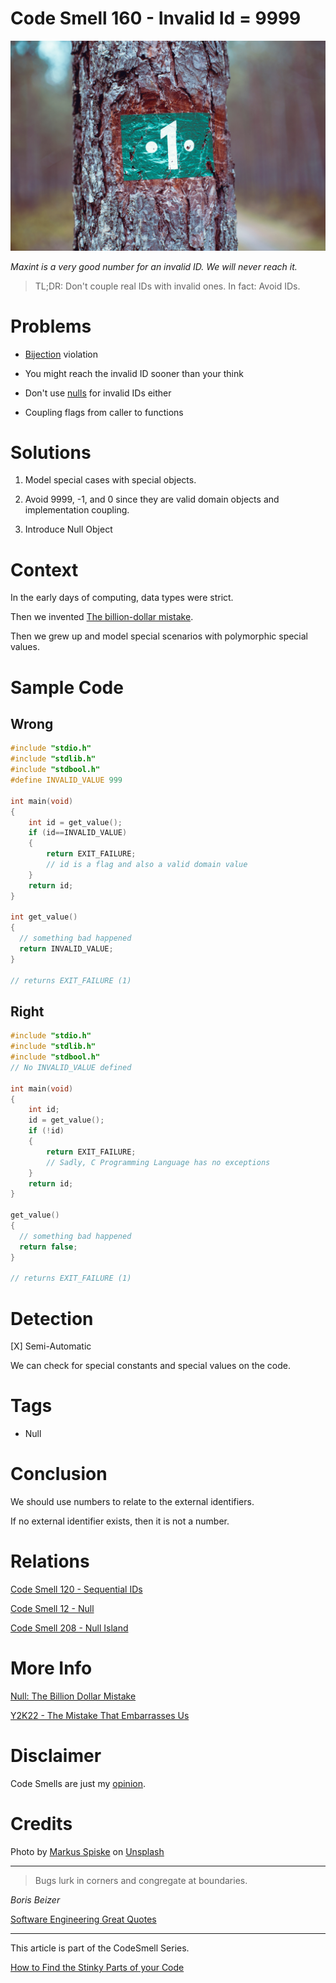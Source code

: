 # Code Smell 160 - Invalid Id = 9999

![Code Smell 160 - Invalid Id = 9999](Code%20Smell%20160%20-%20Invalid%20Id%20=%209999.jpg)

*Maxint is a very good number for an invalid ID. We will never reach it.*

> TL;DR: Don't couple real IDs with invalid ones. In fact: Avoid IDs.

# Problems

- [Bijection](https://github.com/mcsee/Software-Design-Articles/tree/main/Articles/Theory/The%20One%20and%20Only%20Software%20Design%20Principle/readme.md) violation

- You might reach the invalid ID sooner than your think

- Don't use [nulls](https://github.com/mcsee/Software-Design-Articles/tree/main/Articles/Theory/Null%20-%20The%20Billion%20Dollar%20Mistake/readme.md) for invalid IDs either

- Coupling flags from caller to functions

# Solutions

1.  Model special cases with special objects.

2. Avoid 9999, -1, and 0 since they are valid domain objects and implementation coupling.

3. Introduce Null Object

# Context

In the early days of computing, data types were strict. 

Then we invented [The billion-dollar mistake](https://github.com/mcsee/Software-Design-Articles/tree/main/Articles/Theory/Null%20-%20The%20Billion%20Dollar%20Mistake/readme.md).

Then we grew up and model special scenarios with polymorphic special values.

# Sample Code

## Wrong

[Gist Url]: # (https://gist.github.com/mcsee/342599869ca032390b55d4cc76c49548)
```c
#include "stdio.h"
#include "stdlib.h"
#include "stdbool.h"
#define INVALID_VALUE 999

int main(void)
{    
    int id = get_value();
    if (id==INVALID_VALUE)
    { 
        return EXIT_FAILURE;  
        // id is a flag and also a valid domain value        
    }
    return id;
}

int get_value() 
{
  // something bad happened
  return INVALID_VALUE;
}

// returns EXIT_FAILURE (1)
```

## Right

[Gist Url]: # (https://gist.github.com/mcsee/40fb4a5238c9d6fbf5ad0f0aefa7fd07)
```c
#include "stdio.h"
#include "stdlib.h"
#include "stdbool.h"
// No INVALID_VALUE defined

int main(void)
{    
    int id;
    id = get_value();
    if (!id) 
    { 
        return EXIT_FAILURE;
        // Sadly, C Programming Language has no exceptions
    }  
    return id;
}  

get_value() 
{
  // something bad happened
  return false;
}

// returns EXIT_FAILURE (1)
```

# Detection

[X] Semi-Automatic 

We can check for special constants and special values on the code.

# Tags

- Null

# Conclusion

We should use numbers to relate to the external identifiers. 

If no external identifier exists, then it is not a number.

# Relations

[Code Smell 120 - Sequential IDs](https://github.com/mcsee/Software-Design-Articles/tree/main/Articles/Code%20Smells/Code%20Smell%20120%20-%20Sequential%20IDs/readme.md)

[Code Smell 12 - Null](https://github.com/mcsee/Software-Design-Articles/tree/main/Articles/Code%20Smells/Code%20Smell%2012%20-%20Null/readme.md)

[Code Smell 208 - Null Island](https://github.com/mcsee/Software-Design-Articles/tree/main/Articles/Code%20Smells/Code%20Smell%20208%20-%20Null%20Island/readme.md)

# More Info

[Null: The Billion Dollar Mistake](https://github.com/mcsee/Software-Design-Articles/tree/main/Articles/Theory/Null%20-%20The%20Billion%20Dollar%20Mistake/readme.md)

[Y2K22 - The Mistake That Embarrasses Us](https://github.com/mcsee/Software-Design-Articles/tree/main/Articles/Quality/Y2K22%20-%20The%20Mistake%20That%20Embarrasses%20Us/readme.md)

# Disclaimer

Code Smells are just my [opinion](https://github.com/mcsee/Software-Design-Articles/tree/main/Articles/Blogging/I%20Wrote%20More%20than%2090%20Articles%20on%202021%20Here%20is%20What%20I%20Learned/readme.md).

# Credits

Photo by [Markus Spiske](https://unsplash.com/@markusspiske) on [Unsplash](https://unsplash.com/s/photos/flag-number)  

* * *

> Bugs lurk in corners and congregate at boundaries.

_Boris Beizer_
 
[Software Engineering Great Quotes](https://github.com/mcsee/Software-Design-Articles/tree/main/Articles/Quotes/Software%20Engineering%20Great%20Quotes/readme.md)

* * *

This article is part of the CodeSmell Series.

[How to Find the Stinky Parts of your Code](https://github.com/mcsee/Software-Design-Articles/tree/main/Articles/Code%20Smells/How%20to%20Find%20the%20Stinky%20parts%20of%20your%20Code/readme.md)